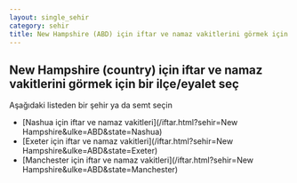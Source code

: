 ```yaml
---
layout: single_sehir
category: sehir
title: New Hampshire (ABD) için iftar ve namaz vakitlerini görmek için bir ilçe/eyalet seç
---
```



## New Hampshire (country) için iftar ve namaz vakitlerini görmek için bir ilçe/eyalet seç

Aşağıdaki listeden bir şehir ya da semt seçin


* [Nashua için iftar ve namaz vakitleri](/iftar.html?sehir=New Hampshire&ulke=ABD&state=Nashua)
* [Exeter için iftar ve namaz vakitleri](/iftar.html?sehir=New Hampshire&ulke=ABD&state=Exeter)
* [Manchester için iftar ve namaz vakitleri](/iftar.html?sehir=New Hampshire&ulke=ABD&state=Manchester)
